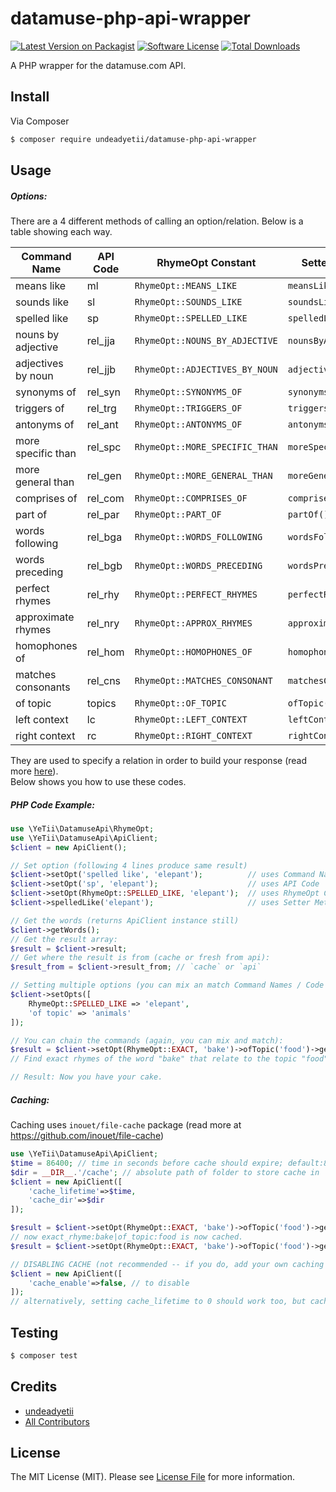 # datamuse-php-api-wrapper

[![Latest Version on Packagist][ico-version]][link-packagist]
[![Software License][ico-license]](LICENSE)
[![Total Downloads][ico-downloads]][link-downloads]

A PHP wrapper for the datamuse.com API.

## Install

Via Composer

```bash
$ composer require undeadyetii/datamuse-php-api-wrapper
```

## Usage

##### Options:

There are a 4 different methods of calling an option/relation. Below is a table showing each way.

Command Name       | API Code     | RhymeOpt Constant               | Setter Method
------------------ | ------------ | ------------------------------- | ----------------
means like         | ml           | `RhymeOpt::MEANS_LIKE`          | `meansLike()`
sounds like        | sl           | `RhymeOpt::SOUNDS_LIKE`         | `soundsLike()`
spelled like       | sp           | `RhymeOpt::SPELLED_LIKE`        | `spelledLike()`
nouns by adjective | rel_jja      | `RhymeOpt::NOUNS_BY_ADJECTIVE`  | `nounsByAdjective()`
adjectives by noun | rel_jjb      | `RhymeOpt::ADJECTIVES_BY_NOUN`  | `adjectivesByNoun()`
synonyms of        | rel_syn      | `RhymeOpt::SYNONYMS_OF`         | `synonymsOf()`
triggers of        | rel_trg      | `RhymeOpt::TRIGGERS_OF`         | `triggersOf()`
antonyms of        | rel_ant      | `RhymeOpt::ANTONYMS_OF`         | `antonymsOf()`
more specific than | rel_spc      | `RhymeOpt::MORE_SPECIFIC_THAN`  | `moreSpecificThan()`
more general than  | rel_gen      | `RhymeOpt::MORE_GENERAL_THAN`   | `moreGeneralThan()`
comprises of       | rel_com      | `RhymeOpt::COMPRISES_OF`        | `comprisesOf()`
part of            | rel_par      | `RhymeOpt::PART_OF`             | `partOf()`
words following    | rel_bga      | `RhymeOpt::WORDS_FOLLOWING`     | `wordsFollowing()`
words preceding    | rel_bgb      | `RhymeOpt::WORDS_PRECEDING`     | `wordsPreceding()`
perfect rhymes     | rel_rhy      | `RhymeOpt::PERFECT_RHYMES`      | `perfectRhymes()`
approximate rhymes | rel_nry      | `RhymeOpt::APPROX_RHYMES`       | `approximateRhymes()`
homophones of      | rel_hom      | `RhymeOpt::HOMOPHONES_OF`       | `homophonesOf()`
matches consonants | rel_cns      | `RhymeOpt::MATCHES_CONSONANT`   | `matchesConsonants()`
of topic           | topics       | `RhymeOpt::OF_TOPIC`            | `ofTopic()`
left context       | lc           | `RhymeOpt::LEFT_CONTEXT`        | `leftContext()`
right context      | rc           | `RhymeOpt::RIGHT_CONTEXT`       | `rightContext()`

They are used to specify a relation in order to build your response (read more [here](https://www.datamuse.com/api/)).  
Below shows you how to use these codes.

##### PHP Code Example:

```php
use \YeTii\DatamuseApi\RhymeOpt;
use \YeTii\DatamuseApi\ApiClient;
$client = new ApiClient();

// Set option (following 4 lines produce same result)
$client->setOpt('spelled like', 'elepant');          // uses Command Name      | passes 'elepant' as the word
$client->setOpt('sp', 'elepant');                    // uses API Code          | passes 'elepant' as the word
$client->setOpt(RhymeOpt::SPELLED_LIKE, 'elepant');  // uses RhymeOpt Constant | passes 'elepant' as the word
$client->spelledLike('elepant');                     // uses Setter Method     | passes 'elepant' as the word

// Get the words (returns ApiClient instance still)
$client->getWords();
// Get the result array:
$result = $client->result;
// Get where the result is from (cache or fresh from api):
$result_from = $client->result_from; // `cache` or `api`

// Setting multiple options (you can mix an match Command Names / Code / RhymeOpt Constants)
$client->setOpts([
	RhymeOpt::SPELLED_LIKE => 'elepant',
	'of topic' => 'animals'
]);

// You can chain the commands (again, you can mix and match):
$result = $client->setOpt(RhymeOpt::EXACT, 'bake')->ofTopic('food')->getWords()->result;
// Find exact rhymes of the word "bake" that relate to the topic "food", get the words and give me the results

// Result: Now you have your cake.
```

##### Caching:

Caching uses `inouet/file-cache` package (read more at https://github.com/inouet/file-cache)

```php
use \YeTii\DatamuseApi\ApiClient;
$time = 86400; // time in seconds before cache should expire; default:86400; should be no less than 86400
$dir = __DIR__.'/cache'; // absolute path of folder to store cache in
$client = new ApiClient([
	'cache_lifetime'=>$time,
	'cache_dir'=>$dir
]);

$result = $client->setOpt(RhymeOpt::EXACT, 'bake')->ofTopic('food')->getWords()->result; // not cached
// now exact_rhyme:bake|of_topic:food is now cached.
$result = $client->setOpt(RhymeOpt::EXACT, 'bake')->ofTopic('food')->getWords()->result; // cached

// DISABLING CACHE (not recommended -- if you do, add your own caching methods)
$client = new ApiClient([
	'cache_enable'=>false, // to disable
]);
// alternatively, setting cache_lifetime to 0 should work too, but cache_enable=>false will completely stop caching
```

## Testing

``` bash
$ composer test
```

## Credits

- [undeadyetii][link-author]
- [All Contributors][link-contributors]

## License

The MIT License (MIT). Please see [License File](LICENSE) for more information.


[ico-version]: https://img.shields.io/packagist/v/undeadyetii/datamuse-php-api-wrapper.svg?style=flat-square
[ico-license]: https://img.shields.io/badge/license-MIT-brightgreen.svg?style=flat-square
[ico-downloads]: https://img.shields.io/packagist/dt/undeadyetii/datamuse-php-api-wrapper.svg?style=flat-square

[link-packagist]: https://packagist.org/packages/undeadyetii/datamuse-php-api-wrapper
[link-downloads]: https://packagist.org/packages/undeadyetii/datamuse-php-api-wrapper
[link-author]: https://github.com/undeadyetii
[link-contributors]: ../../contributors
